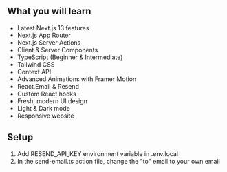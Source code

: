 ## What you will learn

- Latest Next.js 13 features
- Next.js App Router
- Next.js Server Actions
- Client & Server Components
- TypeScript (Beginner & Intermediate)
- Tailwind CSS
- Context API
- Advanced Animations with Framer Motion
- React.Email & Resend
- Custom React hooks
- Fresh, modern UI design
- Light & Dark mode
- Responsive website


## Setup

1. Add RESEND_API_KEY environment variable in .env.local
2. In the send-email.ts action file, change the "to" email to your own email
